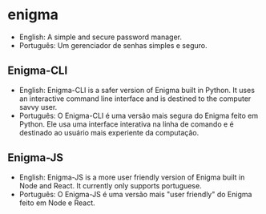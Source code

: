 # enigma
- English: A simple and secure password manager.
- Português: Um gerenciador de senhas simples e seguro.

## Enigma-CLI
- English: Enigma-CLI is a safer version of Enigma built in Python. It uses an interactive command line interface and is destined to the computer savvy user.
- Português: O Enigma-CLI é uma versão mais segura do Enigma feito em Python. Ele usa uma interface interativa na linha de comando e é destinado ao usuário mais experiente da computação.

## Enigma-JS
- English: Enigma-JS is a more user friendly version of Enigma built in Node and React. It currently only supports portuguese.
- Português: O Enigma-JS é uma versão mais "user friendly" do Enigma feito em Node e React.
